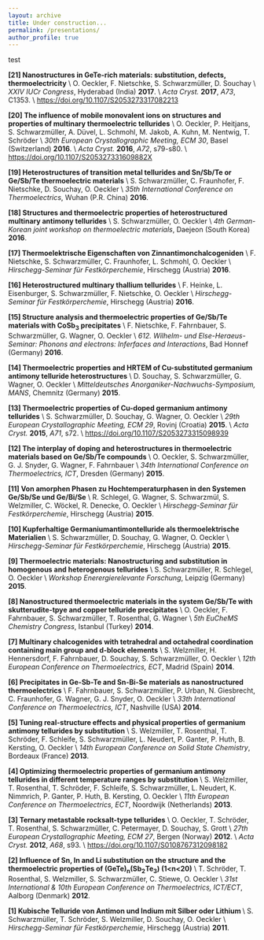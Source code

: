 ```yaml
---
layout: archive
title: Under construction...
permalink: /presentations/
author_profile: true
---
```


test

<b>[21] Nanostructures in GeTe-rich materials: substitution, defects, thermoelectricity</b> \\
        O. Oeckler, F. Nietschke, S. Schwarzmüller, D. Souchay \\
        <i>XXIV IUCr Congress</i>, Hyderabad (India) <b>2017</b>. \\
        <i>Acta Cryst.</i> <b>2017</b>, <i>A73</i>, C1353. \\
        <a href="https://doi.org/10.1107/S2053273317082213">https://doi.org/10.1107/S2053273317082213</a>


<b>[20] The influence of mobile monovalent ions on structures and properties of multinary thermoelectric tellurides</b> \\
        O. Oeckler, P. Heitjans, S. Schwarzmüller, A. Düvel, L. Schmohl, M. Jakob, A. Kuhn, M. Nentwig, T. Schröder \\
        <i>30th European Crystallographic Meeting, ECM 30</i>, Basel (Switzerland) <b>2016</b>. \\
        <i>Acta Cryst.</i> <b>2016</b>, <i>A72</i>, s79-s80. \\
        <a href="https://doi.org/10.1107/S205327331609882X">https://doi.org/10.1107/S205327331609882X</a>


<b>[19] Heterostructures of transition metal tellurides and Sn/Sb/Te or Ge/Sb/Te thermoelectric materials</b> \\
        S. Schwarzmüller, C. Fraunhofer, F. Nietschke, D. Souchay, O. Oeckler \\
        <i>35th International Conference on Thermoelectrics</i>, Wuhan (P.R. China) <b>2016</b>.


<b>[18] Structures and thermoelectric properties of heterostructured multinary antimony tellurides</b> \\
        S. Schwarzmüller, O. Oeckler \\
        <i>4th German-Korean joint workshop on thermoelectric materials</i>, Daejeon (South Korea) <b>2016</b>.


<b>[17] Thermoelektrische Eigenschaften von Zinnantimonchalcogeniden</b> \\
        F. Nietschke, S. Schwarzmüller, C. Fraunhofer, L. Schmohl, O. Oeckler \\
        <i>Hirschegg-Seminar für Festkörperchemie</i>, Hirschegg (Austria) <b>2016</b>.


<b>[16] Heterostructured multinary thallium tellurides</b> \\
        F. Heinke, L. Eisenburger, S. Schwarzmüller, F. Nietschke, O. Oeckler \\
        <i>Hirschegg-Seminar für Festkörperchemie</i>, Hirschegg (Austria) <b>2016</b>.


<b>[15] Structure analysis and thermoelectric properties of Ge/Sb/Te materials with CoSb<sub>3</sub> precipitates</b> \\
        F. Nietschke, F. Fahrnbauer, S. Schwarzmüller, G. Wagner, O. Oeckler \\
        <i>612. Wilhelm- und Else-Heraeus-Seminar: Phonons and electrons: Inferfaces and Interactions</i>, Bad Honnef (Germany) <b>2016</b>.


<b>[14] Thermoelectric properties and HRTEM of Cu-substituted germanium antimony telluride heterostructures</b> \\
        D. Souchay, S. Schwarzmüller, G. Wagner, O. Oeckler \\
        <i>Mitteldeutsches Anorganiker-Nachwuchs-Symposium, MANS</i>, Chemnitz (Germany) <b>2015</b>.


<b>[13] Thermoelectric properties of Cu-doped germanium antimony tellurides</b> \\
        S. Schwarzmüller, D. Souchay, G. Wagner, O. Oeckler \\
        <i>29th European Crystallographic Meeting, ECM 29</i>, Rovinj (Croatia) <b>2015</b>. \\
        <i>Acta Cryst.</i> <b>2015</b>, <i>A71</i>, s72. \\
        <a href="https://doi.org/10.1107/S2053273315098939">https://doi.org/10.1107/S2053273315098939</a>


<b>[12] The interplay of doping and heterostructures in thermoelectric materials based on Ge/Sb/Te compounds</b> \\
        O. Oeckler, S. Schwarzmüller, G. J. Snyder, G. Wagner, F. Fahrnbauer \\
        <i>34th International Conference on Thermoelectrics, ICT</i>, Dresden (Germany) <b>2015</b>.


<b>[11] Von amorphen Phasen zu Hochtemperaturphasen in den Systemen Ge/Sb/Se und Ge/Bi/Se</b> \\
        R. Schlegel, G. Wagner, S. Schwarzmül, S. Welzmiller, C. Wöckel, R. Denecke, O. Oeckler \\
        <i>Hirschegg-Seminar für Festkörperchemie</i>, Hirschegg (Austria) <b>2015</b>.


<b>[10] Kupferhaltige Germaniumantimontelluride als thermoelektrische Materialien</b> \\
        S. Schwarzmüller, D. Souchay, G. Wagner, O. Oeckler \\
        <i>Hirschegg-Seminar für Festkörperchemie</i>, Hirschegg (Austria) <b>2015</b>.


<b>[9] Thermoelectric materials: Nanostructuring and substitution in homogenous and heterogenous tellurides</b> \\
       S. Schwarzmüller, R. Schlegel, O. Oeckler \\
       <i>Workshop Enerergierelevante Forschung</i>, Leipzig (Germany) <b>2015</b>.


<b>[8] Nanostructured thermoelectric materials in the system Ge/Sb/Te with skutterudite-tpye and copper telluride precipitates</b> \\
       O. Oeckler, F. Fahrnbauer, S. Schwarzmüller, T. Rosenthal, G. Wagner \\
       <i>5th EuCheMS Chemistry Congress</i>, Istanbul (Turkey) <b>2014</b>.


<b>[7] Multinary chalcogenides with tetrahedral and octahedral coordination containing main group and d-block elements</b> \\
       S. Welzmiller, H. Hennersdorf, F. Fahrnbauer, D. Souchay, S. Schwarzmüller, O. Oeckler \\
       <i>12th European Conference on Thermoelectrics, ECT</i>, Madrid (Spain) <b>2014</b>.


<b>[6] Precipitates in Ge-Sb-Te and Sn-Bi-Se materials as nanostructured thermoelectrics</b> \\
       F. Fahrnbauer, S. Schwarzmüller, P. Urban, N. Giesbrecht, C. Fraunhofer, G. Wagner, G. J. Snyder, O. Oeckler \\
       <i>33th International Conference on Thermoelectrics, ICT</i>, Nashville (USA) <b>2014</b>.


<b>[5] Tuning real-structure effects and physical properties of germanium antimony tellurides by substitution</b> \\
       S. Welzmiller, T. Rosenthal, T. Schröder, F. Schleife, S. Schwarzmüller, L. Neudert, P. Ganter, P. Huth, B. Kersting, O. Oeckler \\
       <i>14th European Conference on Solid State Chemistry</i>, Bordeaux (France) <b>2013</b>.


<b>[4] Optimizing thermoelectric properties of germanium antimony tellurides in different temperature ranges by substitution</b> \\
       S. Welzmiller, T. Rosenthal, T. Schröder, F. Schleife, S. Schwarzmüller, L. Neudert, K. Nimmrich, P. Ganter, P. Huth, B. Kersting, O. Oeckler \\
       <i>11th European Conference on Thermoelectrics, ECT</i>, Noordwijk (Netherlands) <b>2013</b>.
      

<b>[3] Ternary metastable rocksalt-type tellurides</b> \\
       O. Oeckler, T. Schröder, T. Rosenthal, S. Schwarzmüller, C. Petermayer, D. Souchay, S. Grott \\
       <i>27th European Crystallographic Meeting, ECM 27</i>, Bergen (Norway) <b>2012</b>. \\
       <i>Acta Cryst.</i> <b>2012</b>, <i>A68</i>, s93. \\
       <a href="https://doi.org/10.1107/S0108767312098182">https://doi.org/10.1107/S0108767312098182</a>


<b>[2] Influence of Sn, In and Li substitution on the structure and the thermoelectric properties of (GeTe)<sub>n</sub>(Sb<sub>2</sub>Te<sub>3</sub>) (1&lt;n&lt;20)</b> \\
       T. Schröder, T. Rosenthal, S. Welzmiller, S. Schwarzmüller, C. Stiewe, O. Oeckler \\
       <i>31st International & 10th European Conference on Thermoelectrics, ICT/ECT</i>, Aalborg (Denmark) <b>2012</b>.
       

<b>[1] Kubische Telluride von Antimon und Indium mit Silber oder Lithium </b> \\
       S. Schwarzmüller, T. Schröder, S. Welzmiller, D. Souchay, O. Oeckler \\
       <i>Hirschegg-Seminar für Festkörperchemie</i>, Hirschegg (Austria) <b>2011</b>. 
       


